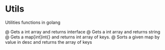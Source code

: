 # Utils
Utilities functions in golang

@ Gets a int array and returns interface
@ Gets a int array and returns string
@ Gets a map[int]int{} and returns int array of keys.
@ Sorts a given map by value in desc and returns the array of keys
